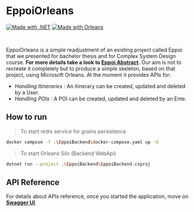 # EppoiOrleans
[![Made with .NET](https://img.shields.io/badge/Made%20with-.NET-orange)](https://dotnet.microsoft.com/en-us/)
[![Made with Orleans](https://img.shields.io/badge/Made%20with-Orleans-purple)](https://learn.microsoft.com/it-it/dotnet/orleans/)

<br />

EppoiOrleans is a simple readjustment of an existing project called Eppoi that we presented for bachelor thesis and for Complex System Design course.
**For more details take a look to [Eppoi Abstract](Eppoi-Abstract.pdf).**
Our aim is not to recreate it completely but to produce a simple skeleton, based on that project, using Microsoft Orleans.
At the moment it provides APIs for:

- *Handling Itineraries* : An itinerary can be created, updated and deleted by a User.
- *Handling POIs* : A POI can be created, updated and deleted by an Ente.

## How to run
> To start redis service for grains persistence
```bash
docker compose -f .\EppoiBackend\docker-compose.yaml up -d
```
> To start Orleans Silo (Backend WebApi)
```bash
dotnet run --project .\EppoiBackend\EppoiBackend.csproj
```

## API Reference
For details about APIs reference, once you started the application, move on  **[Swagger UI](http://localhost:5139/swagger/index.html)**.
